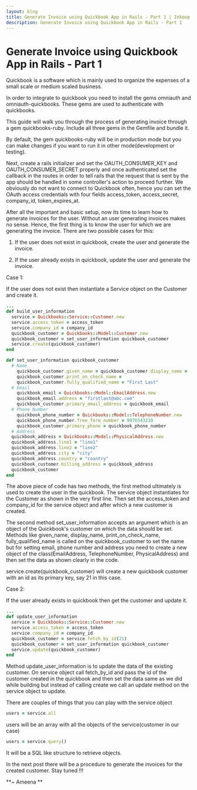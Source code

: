 ```yaml
---
layout: blog
title: Generate Invoice using Quickbook App in Rails - Part 1 | Inkoop
description: Generate Invoice using Quickbook App in Rails - Part 1
---
```


# Generate Invoice using Quickbook App in Rails - Part 1

Quickbook is a software which is mainly used to organize the expenses of a small scale or medium scaled business.

In order to integrate to quickbook you need to install the gems omniauth and omniauth-quickbooks. These gems are used to authenticate with quickbooks.

This guide will walk you through the process of generating invoice through a gem quickbooks-ruby. Include all three gems in the Gemfile and bundle it.

By default, the gem quickbooks-ruby will be in production mode but you can make changes if you want to run it in other mode(development or testing).

Next, create a rails initializer and set the OAUTH_CONSUMER_KEY and OAUTH_CONSUMER_SECRET properly and once authenticated set the callback in the routes in order to tell rails that the request that is sent by the app should be handled in some controller's action to proceed further. We obviously do not want to connect to Quickbook often, hence you can set the OAuth access credentials with four fields access_token, access_secret, company_id, token_expires_at.

After all the important and basic setup, now its time to learn how to generate invoices for the user. Without an user generating invoices makes no sense. Hence, the first thing is to know the user for which we are generating the invoice. There are two possible cases for this:

1) If the user does not exist in quickbook, create the user and generate the invoice.

2) If the user already exists in quickbook, update the user and generate the invoice.

Case 1:

If the user does not exist then instantiate a Service object on the Customer and create it.

```ruby
...
def build_user_information
  service = Quickbooks::Service::Customer.new
  service.access_token = access_token
  service.company_id = company_id
  quickbook_customer = Quickbooks::Model::Customer.new
  quickbook_customer = set_user_information quickbook_customer
  service.create(quickbook_customer)
end

def set_user_information quickbook_customer
  # Name
    quickbook_customer.given_name = quickbook_customer.display_name = 
    quickbook_customer.print_on_check_name = 
    quickbook_customer.fully_qualified_name = "First Last"
  # Email
    quickbook_email = Quickbooks::Model::EmailAddress.new
    quickbook_email.address = "firstlast@abc.com"
    quickbook_customer.primary_email_address = quickbook_email
  # Phone Number
    quickbook_phone_number = Quickbooks::Model::TelephoneNumber.new
    quickbook_phone_number.free_form_number = 9876543210
    quickbook_customer.primary_phone = quickbook_phone_number
  # Address
  quickbook_address = Quickbooks::Model::PhysicalAddress.new
  quickbook_address.line1 = "line1"
  quickbook_address.line2 = "line2"
  quickbook_address.city = "city"
  quickbook_address.country = "country"
  quickbook_customer.billing_address = quickbook_address
  quickbook_customer
end
```
The above piece of code has two methods, the first method ultimately is used to create the user in the quickbook. The service object instantiates for the Customer as shown in the very first line. Then set the access_token and company_id for the service object and after which a new customer is created.

The second method set_user_information accepts an argument which is an object of the Quickbook's customer on which the data should be set. Methods like given_name, display_name, print_on_check_name, fully_qualified_name is called on the quickbook_customer to set the name but for setting email, phone number and address you need to create a new object of the class(EmailAddress, TelephoneNumber, PhysicalAddress) and then set the data as shown clearly in the code.

service.create(quickbook_customer) will create a new quickbook customer with an id as its primary key, say 21 in this case.

Case 2:

If the user already exists in quickbook then get the customer and update it. 

```ruby
...
def update_user_information
  service = Quickbooks::Service::Customer.new
  service.access_token = access_token
  service.company_id = company_id
  quickbook_customer = service.fetch_by_id(21)
  quickbook_customer = set_user_information quickbook_customer
  service.update(quickbook_customer)
end
```

Method update_user_information is to update the data of the existing customer. On service object call fetch_by_id and pass the id of the customer created in the quickbook and then set the data same as we did while building but instead of calling create we call an update method on the service object to update.

There are couples of things that you can play with the service object 

```ruby
users = service.all
```
users will be an array with all the objects of the service(customer in our case)

```ruby
users = service.query()
```
It will be a SQL like structure to retrieve objects.

In the next post there will be a procedure to generate the invoices for the created customer. Stay tuned !!!


**~ Ameena **
